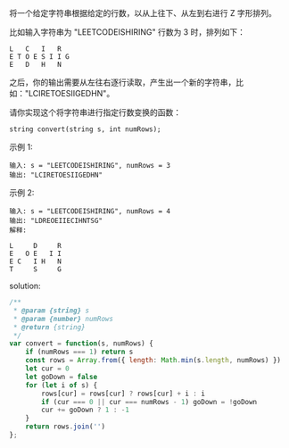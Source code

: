 将一个给定字符串根据给定的行数，以从上往下、从左到右进行 Z 字形排列。

比如输入字符串为 "LEETCODEISHIRING" 行数为 3 时，排列如下：

```text
L   C   I   R
E T O E S I I G
E   D   H   N
```

之后，你的输出需要从左往右逐行读取，产生出一个新的字符串，比如："LCIRETOESIIGEDHN"。

请你实现这个将字符串进行指定行数变换的函数：

`string convert(string s, int numRows);`

示例 1:

```text
输入: s = "LEETCODEISHIRING", numRows = 3
输出: "LCIRETOESIIGEDHN"
```

示例 2:

```text
输入: s = "LEETCODEISHIRING", numRows = 4
输出: "LDREOEIIECIHNTSG"
解释:

L     D     R
E   O E   I I
E C   I H   N
T     S     G
```

solution:

```javascript
/**
 * @param {string} s
 * @param {number} numRows
 * @return {string}
 */
var convert = function(s, numRows) {
    if (numRows === 1) return s
    const rows = Array.from({ length: Math.min(s.length, numRows) })
    let cur = 0
    let goDown = false
    for (let i of s) {
        rows[cur] = rows[cur] ? rows[cur] + i : i
        if (cur === 0 || cur === numRows - 1) goDown = !goDown
        cur += goDown ? 1 : -1
    }
    return rows.join('')
};
```
